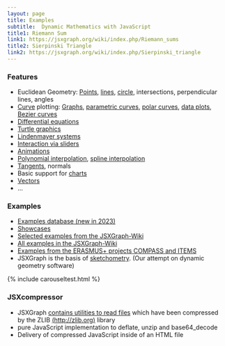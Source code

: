 ```yaml
---
layout: page
title: Examples
subtitle:  Dynamic Mathematics with JavaScript
title1: Riemann Sum
link1: https://jsxgraph.org/wiki/index.php/Riemann_sums
title2: Sierpinski Triangle
link2: https://jsxgraph.org/wiki/index.php/Sierpinski_triangle
---
```


### Features

* Euclidean Geometry:
    [Points](/wiki/index.php/Point), [lines](/wiki/index.php/Line), [circle](/wiki/index.php/Circle), intersections, perpendicular lines, angles
* [Curve](/wiki/index.php/Curve) plotting: [Graphs](/wiki/index.php/Simple_function_plotter),     [parametric curves](/wiki/index.php/Lissajous_curves), [polar curves](/wiki/index.php/Archimedean_spiral), [data plots](/wiki/index.php/Data_plot_of_live_data_via_AJAX), [Bezier curves](/wiki/index.php/Bezier_curves)
* [Differential equations](/wiki/index.php/Lotka-Volterra_equations)
* [Turtle graphics](/wiki/index.php/Category:Turtle_Graphics)
* [Lindenmayer systems](/wiki/index.php/L-systems)
* [Interaction via sliders](/wiki/index.php/Lissajous_curves)
* [Animations](/wiki/index.php/Animation_II)
* [Polynomial interpolation](/wiki/index.php/Lagrange_interpolation), [spline interpolation](/wiki/index.php/Cubic_spline_interpolation)
* [Tangents](/wiki/index.php/Mean_Value_Theorem), normals
* Basic support for [charts](/wiki/index.php/Category:Charts)
* [Vectors](/wiki/index.php/Matrix_multiplication)
* ...

### Examples

* <a href="/share">Examples database (new in 2023)</a>
* <a href="/showcase">Showcases</a>
* <a href="/wiki/index.php/Showcases">Selected examples from the JSXGraph-Wiki</a>
* <a href="/wiki/index.php/Category:Examples">All examples in the JSXGraph-Wiki</a>
* <a href="//examples.jsxgraph.org/">Examples from the ERASMUS+ projects COMPASS and ITEMS</a>
* JSXGraph is the basis of [sketchometry](//sketchometry.org). (Our attempt on dynamic geometry software)

{% include carouseltest.html %}

### JSXcompressor
* JSXGraph [contains utilities to read files](../jsxcompressor/index.html) which have been compressed by the ZLIB [(http://zlib.org)](http://zlib.org) library
* pure JavaScript implementation to deflate, unzip and base64_decode
* Delivery of compressed JavaScript inside of an HTML file
